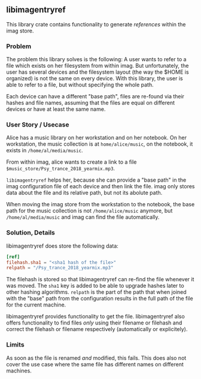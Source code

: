 ## libimagentryref

This library crate contains functionality to generate _references_ within the
imag store.

### Problem

The problem this library solves is the following: A user wants to refer to a
file which exists on her filesystem from within imag.
But unfortunately, the user has several devices and the filesystem layout (the
way the $HOME is organized) is not the same on every device.
With this library, the user is able to refer to a file, but without specifying
the whole path.

Each device can have a different "base path", files are re-found via their
hashes and file names, assuming that the files are equal on different devices or
have at least the same name.


### User Story / Usecase

Alice has a music library on her workstation and on her notebook. On her
workstation, the music collection is at `home/alice/music`, on the notebook, it
exists in `/home/al/media/music`.

From within imag, alice wants to create a link to a file
`$music_store/Psy_trance_2018_yearmix.mp3`.

`libimagentryref` helps her, because she can provide a "base path" in the
imag configuration file of each device and then link the file. imag only stores
data about the file and its relative path, but not its abolute path.

When moving the imag store from the workstation to the notebook, the base path
for the music collection is not `/home/alice/music` anymore, but
`/home/al/media/music` and imag can find the file automatically.


### Solution, Details

libimagentryref does store the following data:

```toml
[ref]
filehash.sha1 = "<sha1 hash of the file>"
relpath = "/Psy_trance_2018_yearmix.mp3"
```

The filehash is stored so that libimagentryref can re-find the file whenever it
was moved. The `sha1` key is added to be able to upgrade hashes later to other
hashing algorithms.
`relpath` is the part of the path that when joined with the "base" path from
the configuration results in the full path of the file for the current machine.

libimagentryref provides functionality to get the file. 
libimagentryref also offers functionality to find files _only_ using their
filename or filehash and correct the filehash or filename respectively
(automatically or explicitely).


### Limits

As soon as the file is renamed _and_ modified, this fails.
This does also not cover the use case where the same file has different names on
different machines.


